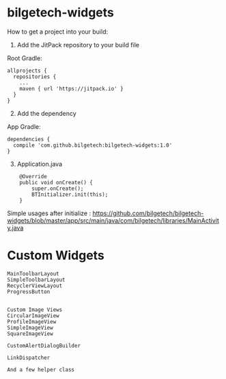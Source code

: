 # bilgetech-widgets


How to get a project into your build:


1. Add the JitPack repository to your build file

Root Gradle: 

```	
allprojects {
  repositories {
    ...
    maven { url 'https://jitpack.io' }
  }
}
```

2. Add the dependency

App Gradle:

```
dependencies {
  compile 'com.github.bilgetech:bilgetech-widgets:1.0'
}
```

3. Application.java
```
    @Override
    public void onCreate() {
        super.onCreate();
        BTInitializer.init(this);
    }
```

Simple usages after initialize : https://github.com/bilgetech/bilgetech-widgets/blob/master/app/src/main/java/com/bilgetech/libraries/MainActivity.java

# Custom Widgets

```
MainToolbarLayout
SimpleToolbarLayout
RecyclerViewLayout
ProgressButton


Custom Image Views
CircularImageView
ProfileImageView
SimpleImageView
SquareImageView

CustomAlertDialogBuilder

LinkDispatcher

And a few helper class
```
